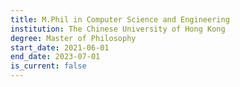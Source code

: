 ```yaml
---
title: M.Phil in Computer Science and Engineering
institution: The Chinese University of Hong Kong
degree: Master of Philosophy
start_date: 2021-06-01
end_date: 2023-07-01
is_current: false
---
```

